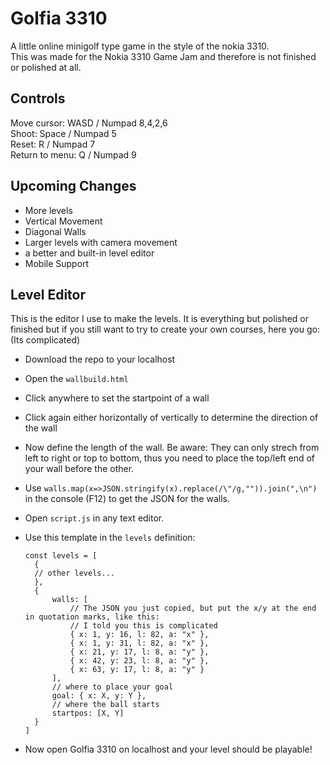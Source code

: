 # Golfia 3310
A little online minigolf type game in the style of the nokia 3310.  
This was made for the Nokia 3310 Game Jam and therefore is not finished or polished at all.

## Controls
Move cursor: WASD / Numpad 8,4,2,6  
Shoot: Space / Numpad 5  
Reset: R / Numpad 7  
Return to menu: Q / Numpad 9

## Upcoming Changes
* More levels
* Vertical Movement
* Diagonal Walls
* Larger levels with camera movement
* a better and built-in level editor
* Mobile Support

## Level Editor
This is the editor I use to make the levels. It is everything but polished or finished but if you still want to try to create your own courses, here you go: (Its complicated)
* Download the repo to your localhost
* Open the `wallbuild.html`
* Click anywhere to set the startpoint of a wall
* Click again either horizontally of vertically to determine the direction of the wall
* Now define the length of the wall. Be aware: They can only strech from left to right or top to bottom, thus you need to place the top/left end of your wall before the other.
* Use `walls.map(x=>JSON.stringify(x).replace(/\"/g,"")).join(",\n")` in the console (F12) to get the JSON for the walls.
* Open `script.js` in any text editor.
* Use this template in the `levels` definition:

      const levels = [
        {
        // other levels...
        },
        {
            walls: [
                // The JSON you just copied, but put the x/y at the end in quotation marks, like this:
                // I told you this is complicated
                { x: 1, y: 16, l: 82, a: "x" },
                { x: 1, y: 31, l: 82, a: "x" },
                { x: 21, y: 17, l: 8, a: "y" },
                { x: 42, y: 23, l: 8, a: "y" },
                { x: 63, y: 17, l: 8, a: "y" }
            ],
            // where to place your goal
            goal: { x: X, y: Y },
            // where the ball starts
            startpos: [X, Y]
        }
      ]
* Now open Golfia 3310 on localhost and your level should be playable!
